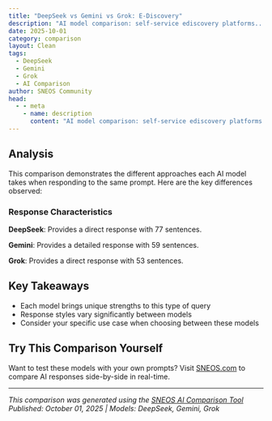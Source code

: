 ```yaml
---
title: "DeepSeek vs Gemini vs Grok: E-Discovery"
description: "AI model comparison: self-service ediscovery platforms..."
date: 2025-10-01
category: comparison
layout: Clean
tags:
  - DeepSeek
  - Gemini
  - Grok
  - AI Comparison
author: SNEOS Community
head:
  - - meta
    - name: description
      content: "AI model comparison: self-service ediscovery platforms..."
---
```


<ChatComparison
  title="DeepSeek vs Gemini vs Grok: E-Discovery"
  prompt="self-service ediscovery platforms"
  :responses='{
    "DeepSeek": "Of course. Here is a comprehensive overview of self-service eDiscovery platforms, covering what they are, their key features, benefits, challenges, and leading players in the market.\n\n### What are Self-Service eDiscovery Platforms?\n\nSelf-service eDiscovery platforms are cloud-based software solutions designed to empower legal, compliance, and IT teams\u2014not just specialized technicians\u2014to manage the electronic discovery (eDiscovery) process themselves. They streamline the process of collecting, processing, reviewing, and producing electronically stored information (ESI) for litigation, investigations, and regulatory requests.\n\nThe core idea is to **democratize eDiscovery**, moving it away from a complex, consultant-heavy model to a more agile, in-house controlled, and cost-effective one.\n\n---\n\n### Key Features and Capabilities\n\nA robust self-service platform will typically offer the following features in an intuitive, user-friendly interface:\n\n1.  **Data Connectors \u0026 Collection:** Easy-to-use tools to collect data from common sources like:\n    *   **Microsoft 365** (Exchange Online, Teams, SharePoint, OneDrive)\n    *   **Google Workspace**\n    *   **Corporate File Shares** (Network Drives)\n    *   **Laptops \u0026 Desktops**\n    *   **Slack, Zoom,** and other collaboration tools.\n\n2.  **Data Processing \u0026 Ingestion:** Automatically processes collected data to extract text and metadata, de-duplicate files (deduplication), and make it searchable. This step often includes file type conversion (e.g., turning a PDF into searchable text).\n\n3.  **Powerful Analytics \u0026 Search:**\n    *   **Keyword Search:** Basic and Boolean searching.\n    *   **Conceptual Search \u0026 Clustering:** Groups documents by topic or concept, helping you find relevant information even without the right keywords.\n    *   **Technology-Assisted Review (TAR):** Uses machine learning to prioritize documents most likely to be relevant, dramatically speeding up the review process.\n    *   **Email Threading:** Identifies the most inclusive email in a thread, eliminating redundant reviews.\n    *   **Near-Duplicate Identification:** Finds documents that are nearly identical.\n\n4.  **Document Review Interface:** A clean, web-based interface for reviewers to code documents (e.g., Responsive, Not Responsive, Privileged, Hot). This often includes features like batch assignments, reviewer productivity metrics, and easy tagging.\n\n5.  **Production \u0026 Export:** Tools to securely export a final set of documents for the opposing party or a regulator, applying standard formatting (e.g., with Bates numbering, load files).\n\n6.  **Project \u0026 User Management:** Allows administrators to create projects, invite team members, and assign specific roles and permissions (e.g., Reviewer, Admin).\n\n---\n\n### Major Benefits of Self-Service eDiscovery\n\n*   **Cost Savings:** The most significant driver. You avoid high per-gigabyte processing fees and expensive consultant hourly rates from traditional eDiscovery vendors. Most self-service platforms use a predictable subscription or per-user pricing model.\n*   **Speed \u0026 Agility:** Start a project in minutes, not days. There\u0027s no need to wait for a vendor to set up a database or process data. This is crucial for fast-moving internal investigations.\n*   **Control \u0026 Transparency:** Your team maintains full control over the data and the process. You have direct visibility into every step, reducing reliance on external parties.\n*   **Early Case Assessment (ECA):** Quickly analyze a data set to understand the facts, assess risk, and make better-informed legal strategy decisions early on.\n*   **Scalability:** Cloud-based platforms can easily scale up or down to handle matters of any size, from a small HR investigation to a massive, multi-party litigation.\n\n---\n\n### Potential Challenges \u0026 Considerations\n\n*   **Requires Internal Expertise:** Your team needs a basic understanding of eDiscovery principles, data privacy, and legal hold processes. The platform is a tool, not a replacement for legal knowledge.\n*   **IT Resource Reliance:** While designed for legal, some coordination with IT is often still needed for data collection from certain sources.\n*   **Security \u0026 Compliance:** You must vet the provider\u0027s security certifications (e.g., SOC 2, ISO 27001) and ensure their data handling complies with your industry\u0027s regulations (e.g., GDPR, HIPAA).\n*   **Not a Panacea for Complex Matters:** For extremely large or complex cases with intricate legal arguments, the expertise of a seasoned eDiscovery consultant or service provider may still be necessary.\n\n---\n\n### Leading Self-Service eDiscovery Platforms\n\nThe market is competitive, but several key players are recognized leaders:\n\n1.  **RelativityOne (via RelativityOne Collect \u0026 Short Message Conversion)**\n    *   **Profile:** The industry giant, now offering self-service data collection and processing tools directly within its RelativityOne cloud platform.\n    *   **Best For:** Organizations already invested in the Relativity ecosystem that want to bring early stages of the EDRM in-house.\n\n2.  **Logikcull**\n    *   **Profile:** A pioneer in the \u0022instant eDiscovery\u0022 space. Known for its extreme ease of use and \u0022drag-and-drop\u0022 simplicity.\n    *   **Best For:** Law firms and corporate teams that prioritize speed and a minimal learning curve for standard matters.\n\n3.  **Everlaw**\n    *   **Profile:** A modern, cloud-native platform praised for its intuitive user interface, powerful AI, and strong collaboration features.\n    *   **Best For:** Organizations looking for a best-in-class, user-friendly platform with advanced analytics and TAR capabilities.\n\n4.  **DISCO (Edison Platform)**\n    *   **Profile:** A major player that has heavily invested in AI (its \u0022Carmel\u0022 AI assistant) and a seamless user experience from review to production.\n    *   **Best For:** Law firms and corporations that want a full-featured, AI-powered platform for the entire eDiscovery lifecycle.\n\n5.  **ZDiscovery (by Zapproved)**\n    *   **Profile:** Focused on the corporate legal market, with a strong emphasis on legal hold management and integrating that process seamlessly with early case assessment and review.\n    *   **Best For:** Corporate legal departments looking for a unified platform to manage legal holds and subsequent eDiscovery.\n\n6.  **GoldFynch**\n    *   **Profile:** A cost-effective and straightforward option, often favored by solo practitioners and small to mid-sized law firms.\n    *   **Best For:** Smaller firms or matters where budget is the primary concern and extreme feature depth is not required.\n\n### Who Should Use Them?\n\nSelf-service platforms are ideal for:\n*   **In-House Corporate Legal \u0026 Compliance Teams:** For internal investigations, HR matters, and regulatory responses.\n*   **Law Firms (of all sizes):** To reduce client costs, improve profitability on fixed-fee matters, and gain more control over case work.\n*   **Government Agencies:** For handling FOIA requests and internal investigations.\n\n### Conclusion\n\nSelf-service eDiscovery is a transformative trend that puts powerful technology directly into the hands of legal professionals. By offering a combination of **cost control, speed, and autonomy**, these platforms are becoming an essential tool for any modern legal team looking to operate more efficiently and effectively. When selecting a platform, it\u0027s crucial to balance ease of use with the specific features and security your organization requires.",
    "Gemini": "Self-service eDiscovery platforms are changing the landscape of how legal teams and businesses manage and conduct electronic discovery.  They offer a more accessible, affordable, and controlled way to handle the process, especially for smaller cases and internal investigations.\n\nHere\u0027s a breakdown of what you need to know:\n\n**What are Self-Service eDiscovery Platforms?**\n\nThese platforms empower users \u2013 typically lawyers, paralegals, legal assistants, or even internal investigators \u2013 to perform eDiscovery tasks themselves, without relying heavily on outside vendors or specialized eDiscovery professionals.  They provide a user-friendly interface and a set of tools to:\n\n*   **Identify and Collect Data:**  Search and gather potentially relevant electronically stored information (ESI) from various sources, such as email servers, file shares, cloud storage, computers, mobile devices, and messaging apps.\n*   **Process Data:**  Prepare the collected data for review by deduplicating files, extracting text, converting file formats, and indexing the data for faster searching.\n*   **Analyze Data:**  Utilize features like keyword searching, concept searching, email threading, near-duplicate detection, and predictive coding (technology-assisted review or TAR) to identify key documents and reduce the amount of data that needs to be manually reviewed.\n*   **Review Data:**  Allow users to review documents, tag them for relevance, redact sensitive information, and prepare them for production.\n*   **Produce Data:**  Export the relevant documents in a format suitable for legal proceedings, including required metadata.\n\n**Key Features and Capabilities:**\n\n*   **User-Friendly Interface:**  Designed for intuitive navigation and ease of use, even for users without extensive eDiscovery experience.  Often drag-and-drop functionality is included.\n*   **Cloud-Based:**  Many platforms are cloud-based, offering accessibility from anywhere with an internet connection, scalability, and reduced IT infrastructure costs.\n*   **Automated Workflows:**  Streamline eDiscovery processes through pre-defined workflows that guide users through each step.\n*   **Advanced Search Capabilities:**  Go beyond simple keyword searching to include features like boolean operators, proximity searching, fuzzy searching, and regular expressions.\n*   **Analytics and Visualization:**  Provide insights into the data through charts, graphs, and other visualizations to identify trends and patterns.\n*   **Security and Compliance:**  Offer robust security features to protect sensitive data and comply with legal and regulatory requirements.\n*   **Role-Based Access Control:**  Allow administrators to control user permissions and access to data.\n*   **Affordable Pricing Models:**  Often offer subscription-based pricing, which can be more cost-effective than traditional eDiscovery service models, especially for smaller cases.\n\n**Benefits of Self-Service eDiscovery:**\n\n*   **Cost Savings:**  Reduced reliance on external vendors can significantly lower eDiscovery expenses.\n*   **Increased Control:**  Legal teams have greater control over the entire eDiscovery process, from data collection to production.\n*   **Faster Turnaround Times:**  Eliminate the need to coordinate with external vendors, leading to quicker turnaround times.\n*   **Improved Efficiency:**  Automated workflows and advanced features streamline eDiscovery tasks, saving time and resources.\n*   **Enhanced Security:**  Keep sensitive data within the organization\u0027s control, reducing the risk of data breaches.\n*   **Better Understanding of Data:**  Direct involvement in the eDiscovery process allows legal teams to gain a deeper understanding of the relevant data.\n*   **Scalability:**  Cloud-based platforms can easily scale up or down to meet the needs of different cases.\n*   **Early Case Assessment (ECA):** Facilitates a more efficient ECA process, allowing attorneys to quickly evaluate the strengths and weaknesses of a case early on.\n\n**Drawbacks of Self-Service eDiscovery:**\n\n*   **Learning Curve:**  Users need to invest time in learning how to use the platform effectively. Training and support are essential.\n*   **Requires Technical Expertise:**  While designed for ease of use, some level of technical expertise is still required to manage the platform and perform certain tasks.  This includes a basic understanding of data storage, file types, and eDiscovery principles.\n*   **Potential for Errors:**  Lack of experience can lead to mistakes in data collection, processing, or review, which could have legal consequences.\n*   **Limitations for Complex Cases:**  Self-service platforms may not be suitable for extremely large or complex cases that require specialized expertise.  They are generally better suited for smaller to mid-sized cases.\n*   **Reliance on Vendor Support:**  While empowering, you\u0027re still reliant on the vendor\u0027s support for troubleshooting technical issues.\n\n**Who Should Use Self-Service eDiscovery?**\n\n*   **Small to Mid-Sized Law Firms:**  These firms often lack the resources to outsource eDiscovery to expensive vendors.\n*   **Corporate Legal Departments:**  Large companies can use self-service platforms for internal investigations, compliance reviews, and smaller litigations.\n*   **Government Agencies:**  Agencies can use these platforms to manage eDiscovery for a variety of legal matters.\n*   **Businesses of All Sizes:**  Any organization that needs to manage ESI and comply with legal or regulatory requirements can benefit from self-service eDiscovery.\n\n**Examples of Self-Service eDiscovery Platforms:**\n\n*   **Logikcull:**  Known for its user-friendliness and focus on small to mid-sized cases.\n*   **Disco:** A more comprehensive, but powerful platform.\n*   **Everlaw:**  Features a robust set of tools for data analysis and review.\n*   **Nextpoint:** Offers a cloud-based platform with a focus on security and compliance.\n*   **RelativityOne (though traditionally considered managed services, now offers self-service options):** A very powerful and widely used platform, but can be complex.\n*   **Onna:** Centralizes information governance and eDiscovery across various applications.\n*   **ZDiscovery:** A platform focused on affordability and ease of use.\n*   **GoldFynch:** Caters to smaller law firms and solo practitioners.\n\n**Choosing the Right Platform:**\n\nWhen selecting a self-service eDiscovery platform, consider the following factors:\n\n*   **Case Size and Complexity:**  Choose a platform that can handle the volume and complexity of your data.\n*   **User Friendliness:**  Look for a platform with an intuitive interface and a shallow learning curve.\n*   **Features and Functionality:**  Ensure the platform offers the features you need, such as advanced search capabilities, analytics, and automated workflows.\n*   **Security and Compliance:**  Choose a platform with robust security features and compliance certifications.\n*   **Pricing Model:**  Compare pricing models to find one that fits your budget.\n*   **Customer Support:**  Make sure the vendor offers adequate customer support and training.\n*   **Integration:**  Does the platform integrate with your existing systems and tools?\n*   **Scalability:**  Can the platform scale to meet your future needs?\n\n**Conclusion:**\n\nSelf-service eDiscovery platforms are a valuable tool for legal teams and businesses that want to manage their eDiscovery process more efficiently and cost-effectively. While they require some initial investment in training and setup, the long-term benefits can be significant, especially for organizations that handle a moderate volume of legal matters. However, it\u0027s essential to carefully evaluate your needs and choose a platform that is the right fit for your organization.  Consider consulting with an eDiscovery consultant if you need help evaluating options.\n",
    "Grok": "Self-service eDiscovery (Electronic Discovery) platforms are software tools or solutions that enable organizations, legal teams, and individuals to manage the process of identifying, collecting, reviewing, and producing electronically stored information (ESI) for legal matters, compliance, or investigations without requiring extensive technical expertise or external assistance. These platforms are designed to streamline workflows, reduce costs, and empower non-technical users to handle eDiscovery tasks efficiently.\n\n### Key Features of Self-Service eDiscovery Platforms\n1. **User-Friendly Interface**: Intuitive dashboards and workflows that allow users with minimal technical or legal expertise to navigate the eDiscovery process.\n2. **Data Collection and Ingestion**: Tools to upload, process, and index data from various sources such as emails, documents, cloud storage, and social media.\n3. **Search and Filtering**: Advanced search capabilities, including keyword searches, Boolean searches, and metadata filtering, to identify relevant information.\n4. **Review and Analysis**: Features like tagging, redaction, and document categorization to assist in reviewing data for relevance or privilege.\n5. **Data Preservation**: Options to preserve data to ensure compliance with legal hold requirements.\n6. **Export and Production**: Ability to export data in standard formats (e.g., PST, PDF) for sharing with opposing counsel or regulatory bodies.\n7. **Cloud-Based Accessibility**: Many platforms are hosted in the cloud, enabling remote access and collaboration across teams.\n8. **Cost Predictability**: Often offered on a subscription or pay-per-use basis, making costs more predictable compared to traditional eDiscovery services.\n9. **Compliance and Security**: Built-in features to ensure adherence to data privacy regulations (e.g., GDPR, HIPAA) and secure handling of sensitive information.\n\n### Benefits of Self-Service eDiscovery Platforms\n- **Cost Efficiency**: Reduces the need for expensive external vendors or specialized IT teams by enabling in-house management of eDiscovery.\n- **Speed**: Accelerates the process of identifying and reviewing relevant data through automation and simplified workflows.\n- **Control**: Gives organizations greater control over their data and legal processes.\n- **Scalability**: Suitable for small cases as well as large-scale litigation or investigations.\n- **Reduced Risk**: Minimizes the risk of human error through automated processes and compliance features.\n\n### Popular Self-Service eDiscovery Platforms\n1. **RelativityOne**: A cloud-based eDiscovery platform with self-service options for data processing, review, and analytics.\n2. **Everlaw**: Known for its user-friendly interface, collaborative features, and AI-driven document review.\n3. **Logikcull**: A cloud-based solution designed for small- to medium-sized cases with drag-and-drop functionality and automated workflows.\n4. **Disco**: Offers intuitive tools for legal teams to handle eDiscovery in-house with minimal training.\n5. **Casepoint**: A platform combining eDiscovery, data analytics, and AI to support self-service capabilities.\n6. **ZyLAB ONE**: Focuses on automation and compliance for in-house legal teams managing eDiscovery tasks.\n\n### Use Cases\n- **Litigation Support**: Assisting legal teams in preparing for lawsuits by identifying relevant documents.\n- **Internal Investigations**: Supporting HR or compliance teams in investigating workplace misconduct or policy violations.\n- **Regulatory Compliance**: Helping organizations respond to audits or regulatory requests for information.\n- **Data Breach Response**: Facilitating the identification and review of data involved in a security incident.\n\n### Challenges to Consider\n- **Learning Curve**: While designed to be user-friendly, some platforms may still require initial training or familiarity with eDiscovery concepts.\n- **Data Volume Limitations**: Self-service tools may not always scale well for extremely large or complex datasets.\n- **Legal Expertise**: Non-legal users may struggle with identifying privileged or irrelevant information without guidance.\n- **Security Concerns**: Ensuring the platform complies with data protection laws and maintains robust cybersecurity is critical.\n\n### Conclusion\nSelf-service eDiscovery platforms are transforming how organizations handle legal and compliance challenges by making the process more accessible and cost-effective. They are ideal for small- to medium-sized cases or organizations with recurring eDiscovery needs. However, for highly complex or high-stakes matters, combining self-service tools with expert consultation may be necessary to ensure accuracy and compliance. If you\u0027re considering adopting a platform, evaluate your organization\u0027s specific needs, case volume, budget, and internal expertise before making a selection."
  }'
  published-date="21:30"
/>

## Analysis

This comparison demonstrates the different approaches each AI model takes when responding to the same prompt. Here are the key differences observed:

### Response Characteristics

**DeepSeek**: Provides a direct response with 77 sentences. 

**Gemini**: Provides a detailed response with 59 sentences. 

**Grok**: Provides a direct response with 53 sentences. 

## Key Takeaways

- Each model brings unique strengths to this type of query
- Response styles vary significantly between models
- Consider your specific use case when choosing between these models

## Try This Comparison Yourself

Want to test these models with your own prompts? Visit [SNEOS.com](https://sneos.com) to compare AI responses side-by-side in real-time.

---

*This comparison was generated using the [SNEOS AI Comparison Tool](https://sneos.com)*
*Published: October 01, 2025 | Models: DeepSeek, Gemini, Grok*
